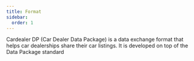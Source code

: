 ```yaml
---
title: Format
sidebar:
  order: 1
---
```


Cardealer DP (Car Dealer Data Package) is a data exchange format that helps car dealerships share their car listings. It is developed on top of the Data Package standard
